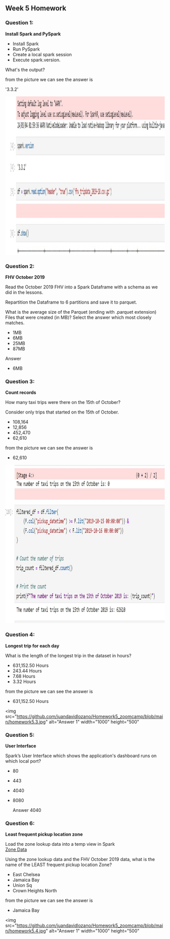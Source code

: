 ## Week 5 Homework 



### Question 1: 

**Install Spark and PySpark** 

- Install Spark
- Run PySpark
- Create a local spark session
- Execute spark.version.

What's the output?

from the picture we can see the answer is

'3.3.2'

<img src="https://github.com/juandavidlozano/Homework5_zoomcamp/blob/main/homework5.1.jpg" alt="Answer 1" width="1000" height="500">

### Question 2: 

**FHV October 2019**

Read the October 2019 FHV into a Spark Dataframe with a schema as we did in the lessons.

Repartition the Dataframe to 6 partitions and save it to parquet.

What is the average size of the Parquet (ending with .parquet extension) Files that were created (in MB)? Select the answer which most closely matches.

- 1MB
- 6MB
- 25MB
- 87MB


Answer
- 6MB

### Question 3: 

**Count records** 

How many taxi trips were there on the 15th of October?

Consider only trips that started on the 15th of October.

- 108,164
- 12,856
- 452,470
- 62,610

from the picture we can see the answer is

- 62,610

<img src="https://github.com/juandavidlozano/Homework5_zoomcamp/blob/main/homework5.2.jpg" alt="Answer 1" width="1000" height="500">

### Question 4: 

**Longest trip for each day** 

What is the length of the longest trip in the dataset in hours?

- 631,152.50 Hours
- 243.44 Hours
- 7.68 Hours
- 3.32 Hours

from the picture we can see the answer is

- 631,152.50 Hours

<img src="https://github.com/juandavidlozano/Homework5_zoomcamp/blob/main/homework5.3.jpg" alt="Answer 1" width="1000" height="500"

### Question 5: 

**User Interface**

Spark’s User Interface which shows the application's dashboard runs on which local port?

- 80
- 443
- 4040
- 8080

  Answer 4040

### Question 6: 

**Least frequent pickup location zone**

Load the zone lookup data into a temp view in Spark</br>
[Zone Data](https://github.com/DataTalksClub/nyc-tlc-data/releases/download/misc/taxi_zone_lookup.csv)

Using the zone lookup data and the FHV October 2019 data, what is the name of the LEAST frequent pickup location Zone?</br>

- East Chelsea
- Jamaica Bay
- Union Sq
- Crown Heights North

from the picture we can see the answer is

- Jamaica Bay


<img src="https://github.com/juandavidlozano/Homework5_zoomcamp/blob/main/homework5.4.jpg" alt="Answer 1" width="1000" height="500"

